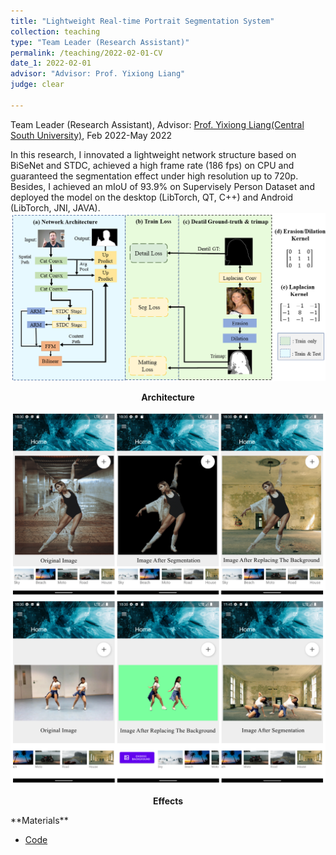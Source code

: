 ```yaml
---
title: "Lightweight Real-time Portrait Segmentation System"
collection: teaching
type: "Team Leader (Research Assistant)"
permalink: /teaching/2022-02-01-CV
date_1: 2022-02-01
advisor: "Advisor: Prof. Yixiong Liang"
judge: clear

---
```

<p>Team Leader (Research Assistant), Advisor: <a href="https://faculty.csu.edu.cn/yxliang/en/index.htm">Prof. Yixiong Liang(Central South University)</a>, Feb 2022-May 2022</p>
In this research, I innovated a lightweight network structure based on BiSeNet and STDC, achieved a high frame rate (186 fps) on CPU and guaranteed the segmentation effect under high resolution up to 720p. Besides, I achieved an mIoU of 93.9% on Supervisely Person Dataset and deployed the model on the desktop (LibTorch, QT, C++) and Android (LibTorch, JNI, JAVA).

<br>
<img src='/images/CV-network-arch.png'>
<p><center><b>Architecture</b></center></p>
<img src='/images/result_portrait_1.png'>
<img src='/images/result_portrait_2.png'>
<p><center><b>Effects</b></center></p>
**Materials**
<ul>
<li><a href="https://github.com/JhengLu/Portrait-Segmentation-System">Code</a></li>
</ul>


